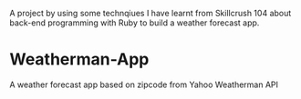 A project by using some technqiues I have learnt from Skillcrush 104 about back-end programming with Ruby to build a weather forecast app. 

# Weatherman-App
A weather forecast app based on zipcode from Yahoo Weatherman API



